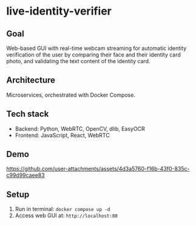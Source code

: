 # live-identity-verifier

## Goal
Web-based GUI with real-time webcam streaming for automatic identity verification of the user by comparing
their face and their identity card photo, and validating the text content of the identity card.

## Architecture
Microservices, orchestrated with Docker Compose.

## Tech stack
- Backend: Python, WebRTC, OpenCV, dlib, EasyOCR
- Frontend: JavaScript, React, WebRTC

## Demo 

https://github.com/user-attachments/assets/4d3a5760-f16b-43f0-835c-c99d99caee83

## Setup

1. Run in terminal: `docker compose up -d`
2. Access web GUI at: `http://localhost:80`
